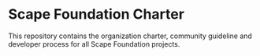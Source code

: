# Scape Foundation Charter

This repository contains the organization charter, community guideline and developer process for all Scape Foundation projects.

